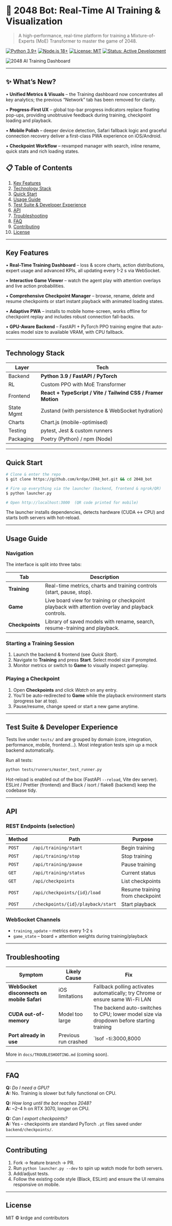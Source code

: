 # 🔢 2048 Bot: Real-Time AI Training & Visualization

> A high-performance, real-time platform for training a Mixture-of-Experts (MoE) Transformer to master the game of 2048.

[![Python 3.9+](https://img.shields.io/badge/python-3.9+-blue.svg)](https://www.python.org/downloads/) [![Node.js 18+](https://img.shields.io/badge/node.js-18+-green.svg)](https://nodejs.org/) [![License: MIT](https://img.shields.io/badge/License-MIT-yellow.svg)](https://opensource.org/licenses/MIT) [![Status: Active Development](https://img.shields.io/badge/Status-Active%20Development-orange.svg)](https://github.com/krdge/2048_bot)

![2048 AI Training Dashboard](./screenshots/2048-ai-training-dashboard.png)

---

## ✨ What’s New?

• **Unified Metrics & Visuals** – the Training dashboard now concentrates all key analytics; the previous “Network” tab has been removed for clarity.

• **Progress-First UX** – global top-bar progress indicators replace floating pop-ups, providing unobtrusive feedback during training, checkpoint loading and playback.

• **Mobile Polish** – deeper device detection, Safari fallback logic and graceful connection recovery deliver a first-class PWA experience on iOS/Android.

• **Checkpoint Workflow** – revamped manager with search, inline rename, quick stats and rich loading states.


## 📋 Table of Contents
1. [Key Features](#key-features)
2. [Technology Stack](#technology-stack)
3. [Quick Start](#quick-start)
4. [Usage Guide](#usage-guide)
5. [Test Suite & Developer Experience](#test-suite--developer-experience)
6. [API](#api)
7. [Troubleshooting](#troubleshooting)
8. [FAQ](#faq)
9. [Contributing](#contributing)
10. [License](#license)

---

## Key Features

• **Real-Time Training Dashboard** – loss & score charts, action distributions, expert usage and advanced KPIs, all updating every 1-2 s via WebSocket.

• **Interactive Game Viewer** – watch the agent play with attention overlays and live action probabilities.

• **Comprehensive Checkpoint Manager** – browse, rename, delete and resume checkpoints or start instant playback with animated loading states.

• **Adaptive PWA** – installs to mobile home-screen, works offline for checkpoint replay and includes robust connection fall-backs.

• **GPU-Aware Backend** – FastAPI + PyTorch PPO training engine that auto-scales model size to available VRAM, with CPU fallback.

---

## Technology Stack

| Layer | Tech |
|-------|------|
| Backend | **Python 3.9 / FastAPI / PyTorch** |
| RL | Custom PPO with MoE Transformer |
| Frontend | **React + TypeScript / Vite / Tailwind CSS / Framer Motion** |
| State Mgmt | Zustand (with persistence & WebSocket hydration) |
| Charts | Chart.js (mobile-optimised) |
| Testing | pytest, Jest & custom runners |
| Packaging | Poetry (Python) / npm (Node) |

---

## Quick Start

```bash
# Clone & enter the repo
$ git clone https://github.com/krdge/2048_bot.git && cd 2048_bot

# Fire up everything via the launcher (backend, frontend & ngrok/QR)
$ python launcher.py

# Open http://localhost:3000  (QR code printed for mobile)
```

The launcher installs dependencies, detects hardware (CUDA ↔︎ CPU) and starts both servers with hot-reload.

---

## Usage Guide

### Navigation
The interface is split into three tabs:

| Tab | Description |
|-----|-------------|
| **Training** | Real-time metrics, charts and training controls (start, pause, stop). |
| **Game** | Live board view for training or checkpoint playback with attention overlay and playback controls. |
| **Checkpoints** | Library of saved models with rename, search, resume-training and playback. |

### Starting a Training Session
1. Launch the backend & frontend (see *Quick Start*).
2. Navigate to **Training** and press **Start**. Select model size if prompted.
3. Monitor metrics or switch to **Game** to visually inspect gameplay.

### Playing a Checkpoint
1. Open **Checkpoints** and click *Watch* on any entry.
2. You’ll be auto-redirected to **Game** while the playback environment starts (progress bar at top).
3. Pause/resume, change speed or start a new game anytime.

---

## Test Suite & Developer Experience

Tests live under `tests/` and are grouped by domain (core, integration, performance, mobile, frontend…). Most integration tests spin up a mock backend automatically.

Run all tests:
```bash
python tests/runners/master_test_runner.py
```

Hot-reload is enabled out of the box (FastAPI `--reload`, Vite dev server). ESLint / Prettier (frontend) and Black / isort / flake8 (backend) keep the codebase tidy.

---

## API

### REST Endpoints (selection)
| Method | Path | Purpose |
|--------|------|---------|
| `POST` | `/api/training/start` | Begin training |
| `POST` | `/api/training/stop` | Stop training |
| `POST` | `/api/training/pause` | Pause training |
| `GET`  | `/api/training/status` | Current status |
| `GET`  | `/api/checkpoints` | List checkpoints |
| `POST` | `/api/checkpoints/{id}/load` | Resume training from checkpoint |
| `POST` | `/checkpoints/{id}/playback/start` | Start playback |

### WebSocket Channels
* `training_update` – metrics every 1-2 s
* `game_state` – board + attention weights during training/playback

---

## Troubleshooting

| Symptom | Likely Cause | Fix |
|---------|--------------|-----|
| **WebSocket disconnects on mobile Safari** | iOS limitations | Fallback polling activates automatically; try Chrome or ensure same Wi-Fi LAN |
| **CUDA out-of-memory** | Model too large | The backend auto-switches to CPU; lower model size via dropdown before starting training |
| **Port already in use** | Previous run crashed | `lsof -ti:3000,8000 | xargs kill -9` (or Windows equivalent) |

More in `docs/TROUBLESHOOTING.md` (coming soon).

---

## FAQ

**Q:** *Do I need a GPU?*  
**A:** No. Training is slower but fully functional on CPU.

**Q:** *How long until the bot reaches 2048?*  
**A:** ~2–4 h on RTX 3070, longer on CPU.

**Q:** *Can I export checkpoints?*  
**A:** Yes – checkpoints are standard PyTorch `.pt` files saved under `backend/checkpoints/`.

---

## Contributing

1. Fork → feature branch → PR.  
2. Run `python launcher.py --dev` to spin up watch mode for both servers.  
3. Add/adjust tests.  
4. Follow the existing code style (Black, ESLint) and ensure the UI remains responsive on mobile.

---

## License

MIT © krdge and contributors 